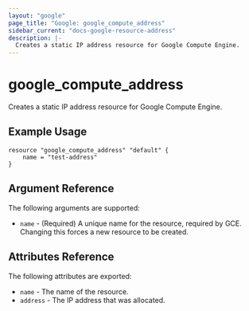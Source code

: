 ```yaml
---
layout: "google"
page_title: "Google: google_compute_address"
sidebar_current: "docs-google-resource-address"
description: |-
  Creates a static IP address resource for Google Compute Engine.
---
```


# google\_compute\_address

Creates a static IP address resource for Google Compute Engine.

## Example Usage

```
resource "google_compute_address" "default" {
	name = "test-address"
}
```

## Argument Reference

The following arguments are supported:

* `name` - (Required) A unique name for the resource, required by GCE.
    Changing this forces a new resource to be created.

## Attributes Reference

The following attributes are exported:

* `name` - The name of the resource.
* `address` - The IP address that was allocated.
